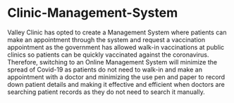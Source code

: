 # Clinic-Management-System

Valley Clinic has opted to create a Management System where patients can make an appointment through the system and request a vaccination appointment as the government has allowed walk-in vaccinations at public clinics so patients can be quickly vaccinated against the coronavirus. Therefore, switching to an Online Management System will minimize the spread of Covid-19 as patients do not need to walk-in and make an appointment with a doctor and minimizing the use pen and paper to record down patient details and making it effective and efficient when doctors are searching patient records as they do not need to search it manually.
